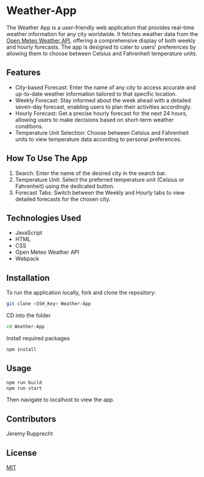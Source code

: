 # Weather-App

The Weather App is a user-friendly web application that provides real-time weather information for any city worldwide. It fetches weather data from the [Open Meteo Weather API](https://open-meteo.com/), offering a comprehensive display of both weekly and hourly forecasts. The app is designed to cater to users' preferences by allowing them to choose between Celsius and Fahrenheit temperature units.

## Features

* City-based Forecast: Enter the name of any city to access accurate and up-to-date weather information tailored to that specific location.
* Weekly Forecast: Stay informed about the week ahead with a detailed seven-day forecast, enabling users to plan their activities accordingly.
* Hourly Forecast: Get a precise hourly forecast for the next 24 hours, allowing users to make decisions based on short-term weather conditions.
* Temperature Unit Selection: Choose between Celsius and Fahrenheit units to view temperature data according to personal preferences.

## How To Use The App

1. Search: Enter the name of the desired city in the search bar.
2. Temperature Unit: Select the preferred temperature unit (Celsius or Fahrenheit) using the dedicated button.
3. Forecast Tabs: Switch between the Weekly and Hourly tabs to view detailed forecasts for the chosen city.

## Technologies Used
* JavaScript
* HTML
* CSS
* Open Meteo Weather API
* Webpack

## Installation

To run the application locally, fork and clone the repository:

```bash
git clone <SSH_Key> Weather-App
```

CD into the folder

```bash
cd Weather-App
```
Install required packages
```bash
npm install
```

## Usage

```bash
npm run build
npm run start
```
Then navigate to localhost to view the app.



## Contributors

Jeremy Rupprecht

## License

[MIT](https://choosealicense.com/licenses/mit/)
